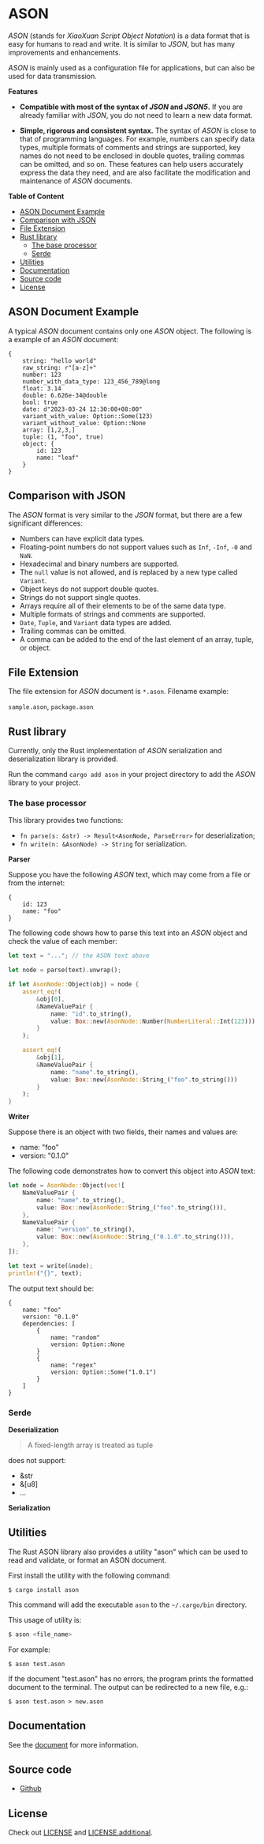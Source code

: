 # ASON

_ASON_ (stands for _XiaoXuan Script Object Notation_) is a data format that is easy for humans to read and write. It is similar to _JSON_, but has many improvements and enhancements.

_ASON_ is mainly used as a configuration file for applications, but can also be used for data transmission.

**Features**

- **Compatible with most of the syntax of _JSON_ and _JSON5_.** If you are already familiar with _JSON_, you do not need to learn a new data format.

- **Simple, rigorous and consistent syntax.** The syntax of _ASON_ is close to that of programming languages. For example, numbers can specify data types, multiple formats of comments and strings are supported, key names do not need to be enclosed in double quotes, trailing commas can be omitted, and so on. These features can help users accurately express the data they need, and are also facilitate the modification and maintenance of _ASON_ documents.

**Table of Content**

<!-- @import "[TOC]" {cmd="toc" depthFrom=2 depthTo=6 orderedList=false} -->

<!-- code_chunk_output -->

- [ASON Document Example](#ason-document-example)
- [Comparison with JSON](#comparison-with-json)
- [File Extension](#file-extension)
- [Rust library](#rust-library)
  - [The base processor](#the-base-processor)
  - [Serde](#serde)
- [Utilities](#utilities)
- [Documentation](#documentation)
- [Source code](#source-code)
- [License](#license)

<!-- /code_chunk_output -->

## ASON Document Example

A typical _ASON_ document contains only one _ASON_ object. The following is a example of an _ASON_ document:

```json5
{
    string: "hello world"
    raw_string: r"[a-z]+"
    number: 123
    number_with_data_type: 123_456_789@long
    float: 3.14
    double: 6.626e-34@double
    bool: true
    date: d"2023-03-24 12:30:00+08:00"
    variant_with_value: Option::Some(123)
    variant_without_value: Option::None
    array: [1,2,3,]
    tuple: (1, "foo", true)
    object: {
        id: 123
        name: "leaf"
    }
}
```

## Comparison with JSON

The _ASON_ format is very similar to the _JSON_ format, but there are a few significant differences:

- Numbers can have explicit data types.
- Floating-point numbers do not support values such as `Inf`, `-Inf`, `-0` and `NaN`.
- Hexadecimal and binary numbers are supported.
- The `null` value is not allowed, and is replaced by a new type called `Variant`.
- Object keys do not support double quotes.
- Strings do not support single quotes.
- Arrays require all of their elements to be of the same data type.
- Multiple formats of strings and comments are supported.
- `Date`, `Tuple`, and `Variant` data types are added.
- Trailing commas can be omitted.
- A comma can be added to the end of the last element of an array, tuple, or object.

## File Extension

The file extension for _ASON_ document is `*.ason`. Filename example:

`sample.ason`, `package.ason`

## Rust library

Currently, only the Rust implementation of _ASON_ serialization and deserialization library is provided.

Run the command `cargo add ason` in your project directory to add the _ASON_ library to your project.

### The base processor

This library provides two functions:

- `fn parse(s: &str) -> Result<AsonNode, ParseError>` for deserialization;
- `fn write(n: &AsonNode) -> String` for serialization.

**Parser**

Suppose you have the following _ASON_ text, which may come from a file or from the internet:

```json5
{
    id: 123
    name: "foo"
}
```

The following code shows how to parse this text into an _ASON_ object and check the value of each member:

```rust
let text = "..."; // the ASON text above

let node = parse(text).unwrap();

if let AsonNode::Object(obj) = node {
    assert_eq!(
        &obj[0],
        &NameValuePair {
            name: "id".to_string(),
            value: Box::new(AsonNode::Number(NumberLiteral::Int(123)))
        }
    );

    assert_eq!(
        &obj[1],
        &NameValuePair {
            name: "name".to_string(),
            value: Box::new(AsonNode::String_("foo".to_string()))
        }
    );
}
```

**Writer**

Suppose there is an object with two fields, their names and values are:

- name: "foo"
- version: "0.1.0"

The following code demonstrates how to convert this object into _ASON_ text:

```rust
let node = AsonNode::Object(vec![
    NameValuePair {
        name: "name".to_string(),
        value: Box::new(AsonNode::String_("foo".to_string())),
    },
    NameValuePair {
        name: "version".to_string(),
        value: Box::new(AsonNode::String_("0.1.0".to_string())),
    },
]);

let text = write(&node);
println!("{}", text);
```

The output text should be:

```json5
{
    name: "foo"
    version: "0.1.0"
    dependencies: [
        {
            name: "random"
            version: Option::None
        }
        {
            name: "regex"
            version: Option::Some("1.0.1")
        }
    ]
}
```

### Serde

**Deserialization**

> A fixed-length array is treated as tuple

does not support:
- &str
- &[u8]
- ...

**Serialization**

## Utilities

The Rust ASON library also provides a utility "ason" which can be used to read and validate, or format an ASON document.

First install the utility with the following command:

`$ cargo install ason`

This command will add the executable `ason` to the `~/.cargo/bin` directory.

This usage of utility is:

```bash
$ ason <file_name>
```

For example:

`$ ason test.ason`

If the document "test.ason" has no errors, the program prints the formatted document to the terminal. The output can be redirected to a new file, e.g.:

`$ ason test.ason > new.ason`

## Documentation

See the [document](https://hemashushu.github.io/works/xiaoxuan-script-object-notation) for more information.

## Source code

- [Github](https://github.com/hemashushu/xiaoxuan-script-object-notation)

## License

Check out [LICENSE](./LICENSE) and [LICENSE.additional](./LICENSE.additional).
